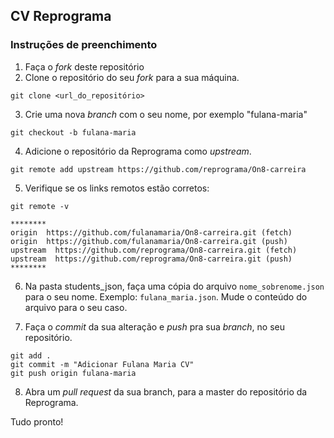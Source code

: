 ## CV Reprograma
### Instruções de preenchimento

1. Faça o *fork* deste repositório
2. Clone o repositório do seu *fork* para a sua máquina.

```
git clone <url_do_repositório>
```

3. Crie uma nova *branch* com o seu nome, por exemplo "fulana-maria"

```
git checkout -b fulana-maria
```

4. Adicione o repositório da Reprograma como *upstream*.

```
git remote add upstream https://github.com/reprograma/On8-carreira
```

5. Verifique se os links remotos estão corretos:
```
git remote -v

********
origin  https://github.com/fulanamaria/On8-carreira.git (fetch)
origin  https://github.com/fulanamaria/On8-carreira.git (push)
upstream  https://github.com/reprograma/On8-carreira.git (fetch)
upstream  https://github.com/reprograma/On8-carreira.git (push)
********
```

6. Na pasta students_json, faça uma cópia do arquivo `nome_sobrenome.json` para o seu nome. Exemplo: `fulana_maria.json`. Mude o conteúdo do arquivo para o seu caso.

7. Faça o *commit* da sua alteração e *push* pra sua *branch*, no seu repositório.
```
git add .
git commit -m "Adicionar Fulana Maria CV"
git push origin fulana-maria
```

8. Abra um *pull request* da sua branch, para a master do repositório da Reprograma.

Tudo pronto!
